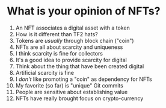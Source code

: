 # What is your opinion of NFTs?

1. An NFT associates a digital asset with a token
1. How is it different than TF2 hats?
1. Tokens are *usually* through block chain ("coin")
1. NFTs are all about scarcity and uniqueness
1. I think scarcity is fine for collectors
1. It's a good idea to provide scarcity for digital
1. Think about the thing that have been created digital
1. Artificial scarcity is fine
1. I *don't* like promoting a "coin" as dependency for NFTs
1. My favorite (so far) is "unique" Git commits
1. People are sensitive about establishing value
1. NFTs have really brought focus on crypto-currency
